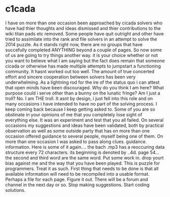 c1cada
======
I have on more than one occasion been approached by cicada solvers who have had thier thoughts and ideas dismissed and thier contributions to the wiki titan pads etc removed. Some people have quit outright and other have tried to assimilate into the rank and file solvers in an attempt to solve the 2014 puzzle. As it stands right now, there are no groups that have succefully completed ANYTHING beyond a couple of pages. So now some of us are going to try things another way.
it is your choice whether or not you want to believe what I am saying but the fact does remain that someone cicada or otherwise has made multiple attempts to jumpstart a functioning community. It hasnt worked out too well. The amount of true concerted effort and sincere cooperation between solvers has been very underwhelming. 
As a lightning rod for the ire of the status quo i can attest that open minds have been discouraged. Why do you think I am here? What purpose could i serve other than a bunny on the lunatic fringe? Am I just a troll? No. I am THE troll. It asnt by design, i just fell into this role and on many occasions i have intended to have no part of the solving process. I keep coming back because I keep getting asked to. Some of you are so obstinate in your opinions of me that you completely lose sight of everything else. It was an experiment and test that you all failed. 
On several occasions my suggestions and ideas have been validated, both by practical observation as well as some outside party that has on more than one occasion offered guidance to several people, myself being one of them. On more than one occasion I was asked to pass along clues. guidance. information. Here is some of it again.... the bach .mp3 has a reoccuring data structure every 72 characters. its beginning is denoted by ..4d. page 54... the second and third word are the same word. Put some work in. drop yourt bias against me and the way that you have been played. This is puzzle for programmers. Treat it as such. First thing that needs to be done is that all available information will need to be recompiled into a usable format. Perhaps a file for each page. Figure it out. There will be a forum and channel in the next day or so. Stop making suggestions. Start coding solutions. 

